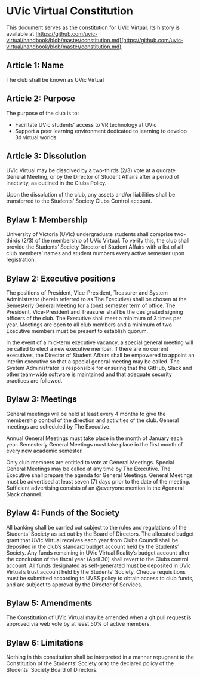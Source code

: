 # UVic Virtual Constitution
This document serves as the constitution for UVic Virtual. Its history is available at [https://github.com/uvic-virtual/handbook/blob/master/constitution.md](https://github.com/uvic-virtual/handbook/blob/master/constitution.md)
## Article 1: Name
The club shall be known as UVic Virtual
## Article 2: Purpose
The purpose of the club is to:
* Facilitate UVic students' access to VR technology at UVic
* Support a peer learning environment dedicated to learning to develop 3d virtual worlds
## Article 3: Dissolution
UVic Virtual may be dissolved by a two-thirds (2/3) vote at a quorate
General Meeting, or by the Director of Student Affairs after a period of inactivity, as
outlined in the Clubs Policy.

Upon the dissolution of the club, any assets and/or liabilities shall be transferred to
the Students’ Society Clubs Control account.
## Bylaw 1: Membership
University of Victoria (UVic) undergraduate students shall comprise two-thirds (2/3) of
the membership of UVic Virtual. To verify this, the club shall provide
the Students’ Society Director of Student Affairs with a list of all club members’ names
and student numbers every active semester upon registration.
## Bylaw 2: Executive positions
The positions of President, Vice-President, Treasurer and System Administrator (herein referred to as The Executive) shall be chosen at the Semesterly
General Meeting for a (one) semester term of office. The President, Vice-President and Treasurer shall be the designated signing officers of the club. The
Executive shall meet a minimum of 3 times per year. Meetings are open to all club
members and a minimum of two Executive members must be present to establish
quorum.

In the event of a mid-term executive vacancy, a special general meeting will be called
to elect a new executive member. If there are no current executives, the Director of
Student Affairs shall be empowered to appoint an interim executive so that a special
general meeting may be called. The System Administrator is responsible for ensuring that the GitHub, Slack and other team-wide software is maintained and that adequate security practices are followed.
## Bylaw 3: Meetings
General meetings will be held at least every 4 months to give the membership control
of the direction and activities of the club. General meetings are scheduled by The
Executive.

Annual General Meetings must take place in the month of January each year.
Semesterly General Meetings must take place in the first month of every new
academic semester.

Only club members are entitled to vote at General Meetings. Special General Meetings
may be called at any time by The Executive. The Executive shall prepare the agenda
for General Meetings. General Meetings must be advertised at least seven (7) days
prior to the date of the meeting. Sufficient advertising consists of an @everyone mention in the #general Slack channel.
## Bylaw 4: Funds of the Society
All banking shall be carried out subject to the rules and regulations of the Students’
Society as set out by the Board of Directors. The allocated budget grant that UVic Virtual receives each year from Clubs
Council shall be deposited in the club’s standard budget account held by the
Students’ Society. Any funds remaining in UVic Virtual
Reality’s budget account after the conclusion of the fiscal year
(April 30) shall revert to the Clubs control account. All funds designated as self-generated
must be deposited in UVic Virtual’s
trust account held by the Students’ Society. Cheque requisitions must be submitted
according to UVSS policy to obtain access to club funds, and are subject to approval by
the Director of Services. 
## Bylaw 5: Amendments
The Constitution of UVic Virtual may be
amended when a git pull request is approved via web vote by at least 50% of active members.
## Bylaw 6: Limitations
Nothing in this constitution shall be interpreted in a manner repugnant to the
Constitution of the Students’ Society or to the declared policy of the Students’ Society
Board of Directors. 
